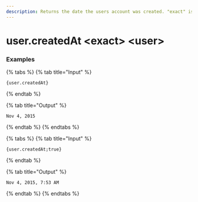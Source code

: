 ```yaml
---
description: Returns the date the users account was created. "exact" is a true/false value on whether to include hours/minutes.
---
```


# user.createdAt \<exact\> \<user\>

### Examples

{% tabs %}
{% tab title="Input" %}

```text
{user.createdAt}
```

{% endtab %}

{% tab title="Output" %}

```text
Nov 4, 2015
```

{% endtab %}
{% endtabs %}

{% tabs %}
{% tab title="Input" %}

```text
{user.createdAt;true}
```

{% endtab %}

{% tab title="Output" %}

```text
Nov 4, 2015, 7:53 AM
```

{% endtab %}
{% endtabs %}
